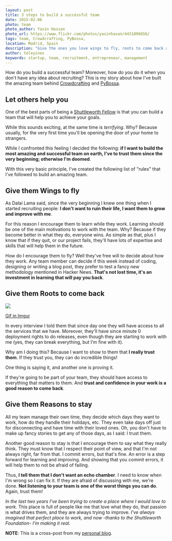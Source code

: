 ```yaml
---
layout: post
title: 3 steps to build a successful team
date: 2015-02-06
photo: team
photo_author: Yasin Hassan
photo_url: https://www.flickr.com/photos/yasinhasan/4431896656/
tags: team, Crowdcrafting, PyBossa,
location: Madrid, Spain
description: "Give the ones you love wings to fly, roots to come back and reasons to stay -Dalai Lama XIV"
author: teleyinex
keywords: startup, team, recruitment, entrepreneur, management
---
```


How do you build a successful team? Moreover, how do you do it when you don't
have any idea about recruiting? This is my story about how I've built the
amazing team behind [Crowdcrafting](http://Crowdcrafting.org) and
[PyBossa](http://pybossa.com).

<!--more-->

## Let others help you

One of the best parts of being a [Shuttleworth
Fellow](http://shuttleworthfoundation.org/) is that you can 
build a team that will help you to achieve your goals.

While this sounds exciting, at the same time is *terrifying*. Why? Because
usually, for the very first time you'll be opening the door of your home to 
strangers.

While I confronted this feeling I decided the following: **if I want to build
the most amazing and successful team on earth, I've to trust them since the very
beginning; otherwise I'm doomed**. 

With this very basic principle, I've created the following list of "rules" that
I've followed to build an amazing team.

## Give them Wings to fly

As Dalai Lama said, since the very beginning I knew one thing when I started
recruiting people: **I don't want to ruin their life, I want them to grow and
improve with me**.

For this reason I encourage them to learn while they work. Learning should be one 
of the main motivations to work with the team. Why? Because if they become
better in what they do, everyone wins. As simple as that, plus I know that if
they quit, or our project fails, they'll have lots of expertise and skills that
will help them in the future.

How do I encourage them to fly? Well they've free will to decide about how they work. Any
team member can decide if this
week instead of coding, designing or writing a blog post, they prefer to test a
fancy new methodology mentioned in Hacker News. **That's not lost time, it's
an investment in learning that will pay you back**. 

## Give them Roots to come back

<div class="">
<img src="/assets/img/blog/trust.gif"/><br/> 
<p class="post-caption"><a href="http://imgur.com/gallery/hcc0iD3">Gif in Imgur</a></p>
</div>

In every interview I told them that since day one they will have access to
all the services that we have. Moreover, they'll have since minute 0 deployment
rights to do releases, even though they are starting to work with me (yes, they
can break everything, but I'm fine with it).

Why am I doing this? Because I want to show to them that **I really trust
them**. If they trust you, they can do incredible things!

One thing is saying it, and another one is proving it.

If they're going to be part of your team, they should have access to everything
that matters to them. And **trust and confidence in your work is a good reason to
come back**.

## Give them Reasons to stay

All my team manage their own time, they decide which days they want to work,
how do they handle their holidays, etc. They even take days off just for
disconnecting and have time with their loved ones. Oh, you don't have to make
up fancy stories to get any of those days, as I said: I trust them.

Another good reason to stay is that I encourage them to say what they really
think. They must know that I respect their point of view, and that I'm not
always right, far from that. I commit errors, but that's fine. An error is a
step forward for learning and improving. And showing that you commit errors, it
will help them to not be afraid of failing.

Thus, **I tell them that I don't want an echo chamber**. I need to know when 
I'm wrong so I can fix it. If they are afraid of discussing
with me, we're done. **Not listening to your team is one of the worst things you
can do**. Again, trust them!

*In the last two years I've been trying to create a place where I would love to
work.*
This place is full of people like me that love what they do, that passion is what drives them, and
they are always trying to improve. *I've always imagined that perfect place to
work, and now -thanks to the Shuttleworth Foundation- I'm making it real.*

**NOTE**: This is a cross-post from my [personal
blog](http://daniellombrana.es/blog/).
